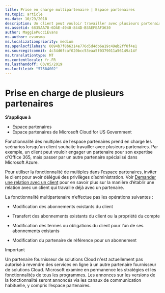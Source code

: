 ```yaml
---
title: Prise en charge multipartenaire | Espace partenaires
ms.topic: article
ms.date: 10/29/2018
description: Un client peut vouloir travailler avec plusieurs partenaires du programme Fournisseur de solutions Cloud, spécialisés dans différents services.
ms.assetid: 6835AA78-6DAE-4940-844D-B3AEFEAF3630
author: MaggiePucciEvans
ms.author: evansma
ms.localizationpriority: medium
ms.openlocfilehash: 0094b7f8b6314e776d5d4db6a19c49eb2ff0f4e1
ms.sourcegitcommit: 4c34d6fcaf020bcc53eaa5f0379011a56149a14f
ms.translationtype: MT
ms.contentlocale: fr-FR
ms.lasthandoff: 03/05/2019
ms.locfileid: "57584002"
---
```

# <a name="multi-partner-support"></a>Prise en charge de plusieurs partenaires

**S’applique à**

-  Espace partenaires
-  Espace partenaires de Microsoft Cloud for US Government


Fonctionnalité des multiples de l’espace partenaires prend en charge les scénarios lorsqu’un client souhaite travailler avec plusieurs partenaires. Par exemple, un client peut vouloir engager un partenaire pour son expertise d'Office 365, mais passer par un autre partenaire spécialisé dans Microsoft Azure.

Pour utiliser la fonctionnalité de multiples dans l’espace partenaires, inviter le client pour avoir délégué des privilèges d’administration. Voir [Demander une relation avec un client](request-a-relationship-with-a-customer.md) pour en savoir plus sur la manière d’établir une relation avec un client qui travaille déjà avec un partenaire.

La fonctionnalité multipartenaire n’effectue pas les opérations suivantes&nbsp;:

-   Modification des abonnements existants du client

-   Transfert des abonnements existants du client ou la propriété du compte

-   Modification des termes ou obligations du client pour l’un de ses abonnements existants

-   Modification du partenaire de référence pour un abonnement

> [!IMPORTANT]  
> Un partenaire fournisseur de solutions Cloud n'est actuellement pas autorisé à revendre des services en ligne à un autre partenaire fournisseur de solutions Cloud. Microsoft examine en permanence les stratégies et les fonctionnalités de tous les programmes. Les annonces sur les versions de la fonctionnalité seront annoncés via les canaux de communication habituelle, y compris l’espace partenaires.  

 






